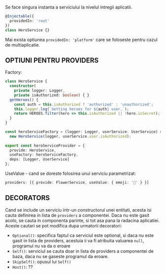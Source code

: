 Se face singura instanta a serviciului la nivelul intregii aplicatii.

```typescript
@Injectable({
  providedIn: 'root'
})
class HeroService {}
```

Mai exista optiunea `providedIn: 'platform'` care se foloseste pentru cazul de multiaplicatie. 

## OPTIUNI PENTRU PROVIDERS

Factory:

```typescript
class HeroService {
  constructor(
    private logger: Logger,
    private isAuthorized: boolean) { }
  getHeroes() {
    const auth = this.isAuthorized ? 'authorized' : 'unauthorized';
    this.logger.log(`Getting heroes for ${auth} user.`);
    return HEROES.filter(hero => this.isAuthorized || !hero.isSecret);
  }
}

const heroServiceFactory = (logger: Logger, userService: UserService) =>
  new HeroService(logger, userService.user.isAuthorized);
  
export const heroServiceProvider = {
  provide: HeroService,
  useFactory: heroServiceFactory,
  deps: [Logger, UserService]
};
```

UseValue - cand se doreste folosirea unui serviciu parametrizat: 

```typescript
providers: [{ provide: FlowerService, useValue: { emoji: '🌷' } }]
```

## DECORATORS

Cand se include un serviciu intr-un constructorul unei entitati, acesta isi cauta definirea in lista de `providers` a componentei. Daca nu este gasit acolo, se cauta in componenta parinte, si tot asa pana la radacina aplicatiei. Aceste cautari se pot modifica dupa urmatorii decoratori:

- `Optional()`:  specifica faptul ca serviciul este optional, si daca nu este gasit in lista de providers, acestuia ii va fi atribuita valuarea `null`, programul nu va da o eroare
- `Self()`: serviciul se cauta doar in lista de providers a componentei de baza, daca nu se gaseste programul da eroare.
- `SkipSelf()`: opusul lui `Self()`
- `Host()`: ??



